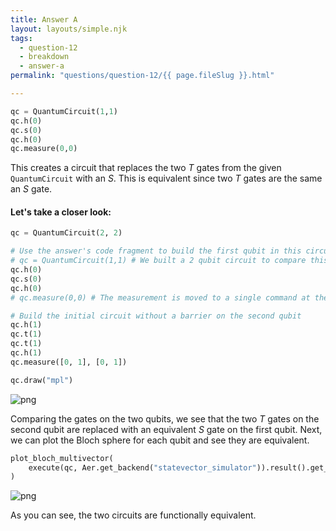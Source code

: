 ```yaml
---
title: Answer A
layout: layouts/simple.njk
tags:
  - question-12
  - breakdown
  - answer-a
permalink: "questions/question-12/{{ page.fileSlug }}.html"

---
```



```python
qc = QuantumCircuit(1,1)
qc.h(0)  
qc.s(0)  
qc.h(0)
qc.measure(0,0)
```
This creates a circuit that replaces the two $T$ gates from the given `QuantumCircuit` with an $S$.
This is equivalent since two $T$ gates are the same an $S$ gate.

#### Let's take a closer look:


```python
qc = QuantumCircuit(2, 2)

# Use the answer's code fragment to build the first qubit in this circuit
# qc = QuantumCircuit(1,1) # We built a 2 qubit circuit to compare this to the target
qc.h(0)
qc.s(0)
qc.h(0)
# qc.measure(0,0) # The measurement is moved to a single command at the end of the circuit

# Build the initial circuit without a barrier on the second qubit
qc.h(1)
qc.t(1)
qc.t(1)
qc.h(1)
qc.measure([0, 1], [0, 1])

qc.draw("mpl")
```




    
![png](output_15_0.png)
    



Comparing the gates on the two qubits, we see that the two $T$ gates on the second qubit are replaced with an equivalent $S$ gate on the first qubit.
Next, we can plot the Bloch sphere for each qubit and see they are equivalent.


```python
plot_bloch_multivector(
    execute(qc, Aer.get_backend("statevector_simulator")).result().get_statevector(qc)
)
```




    
![png](output_17_0.png)
    



As you can see, the two circuits are functionally equivalent.